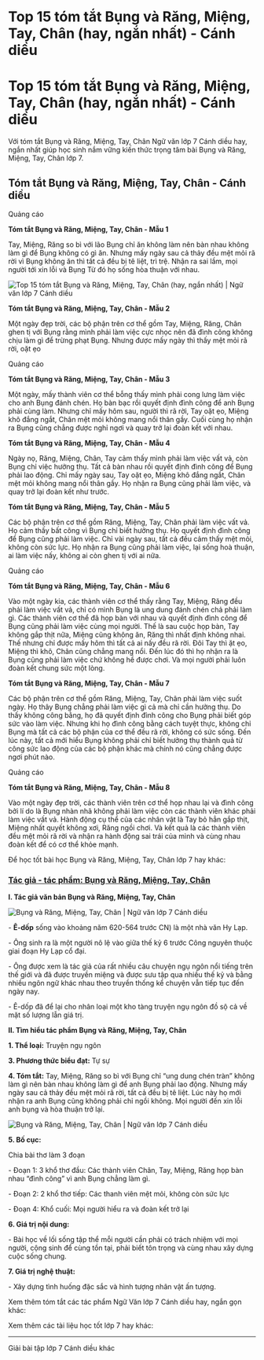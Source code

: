# Top 15 tóm tắt Bụng và Răng, Miệng, Tay, Chân (hay, ngắn nhất) - Cánh diều

# Top 15 tóm tắt Bụng và Răng, Miệng, Tay, Chân (hay, ngắn nhất) - Cánh diều

Với tóm tắt Bụng và Răng, Miệng, Tay, Chân Ngữ văn lớp 7 Cánh diều hay, ngắn nhất giúp học sinh nắm vững kiến thức trọng tâm bài Bụng và Răng, Miệng, Tay, Chân lớp 7.

## Tóm tắt Bụng và Răng, Miệng, Tay, Chân - Cánh diều

Quảng cáo

**Tóm tắt Bụng và Răng, Miệng, Tay, Chân - Mẫu 1**

Tay, Miệng, Răng so bì với lão Bụng chỉ ăn không làm nên bàn nhau không làm gì để Bụng không có gì ăn. Nhưng mấy ngày sau cả thảy đều mệt mỏi rã rời vì Bụng không ăn thì tất cả đều bị tê liệt, trì trệ. Nhận ra sai lầm, mọi người tới xin lỗi và Bụng Từ đó họ sống hòa thuận với nhau.

![Top 15 tóm tắt Bụng và Răng, Miệng, Tay, Chân \(hay, ngắn nhất\) | Ngữ văn lớp 7 Cánh diều](https://vietjack.com/soan-van-lop-7-cd/images/tom-tat-bung-va-rang-mieng-tay-chan.PNG)

**Tóm tắt Bụng và Răng, Miệng, Tay, Chân - Mẫu 2**

Một ngày đẹp trời, các bộ phận trên cơ thể gồm Tay, Miệng, Răng, Chân ghen tị với Bụng rằng mình phải làm việc cực nhọc nên đã đình công không chịu làm gì để trừng phạt Bụng. Nhưng được mấy ngày thì thấy mệt mỏi rã rời, oặt ẹo

Quảng cáo

**Tóm tắt Bụng và Răng, Miệng, Tay, Chân - Mẫu 3**

Một ngày, mấy thành viên cơ thể bỗng thấy mình phải cong lưng làm việc cho anh Bụng đánh chén. Họ bàn bạc rồi quyết định đình công để anh Bụng phải cùng làm. Nhưng chỉ mấy hôm sau, người thì rã rời, Tay oặt ẹo, Miệng khô đắng ngắt, Chân mệt mỏi không mang nổi thân gầy. Cuối cùng họ nhận ra Bụng cũng chẳng được nghỉ ngơi và quay trở lại đoàn kết với nhau.

**Tóm tắt Bụng và Răng, Miệng, Tay, Chân - Mẫu 4**

Ngày nọ, Răng, Miệng, Chân, Tay cảm thấy mình phải làm việc vất vả, còn Bụng chỉ việc hưởng thụ. Tất cả bàn nhau rồi quyết định đình công để Bụng phải lao động. Chỉ mấy ngày sau, Tay oặt ẹo, Miệng khô đắng ngắt, Chân mệt mỏi không mang nổi thân gầy. Họ nhận ra Bụng cũng phải làm việc, và quay trở lại đoàn kết như trước.

**Tóm tắt Bụng và Răng, Miệng, Tay, Chân - Mẫu 5**

Các bộ phận trên cơ thể gồm Răng, Miệng, Tay, Chân phải làm việc vất vả. Họ cảm thấy bất công vì Bụng chỉ biết hưởng thụ. Họ quyết định đình công để Bụng cũng phải làm việc. Chỉ vài ngày sau, tất cả đều cảm thấy mệt mỏi, không còn sức lực. Họ nhận ra Bụng cũng phải làm việc, lại sống hoà thuận, ai làm việc nấy, không ai còn ghen tị với ai nữa.

Quảng cáo

**Tóm tắt Bụng và Răng, Miệng, Tay, Chân - Mẫu 6**

Vào một ngày kia, các thành viên cơ thể thấy rằng Tay, Miệng, Răng đều phải làm việc vất vả, chỉ có mình Bụng là ung dung đánh chén chả phải làm gì. Các thành viên cơ thể đã họp bàn với nhau và quyết định đình công để Bụng cũng phải làm việc cùng mọi người. Thế là sau cuộc họp bàn, Tay không gắp thịt nữa, Miệng cũng không ăn, Răng thì nhất định không nhai. Thế nhưng chỉ được mấy hôm thì tất cả ai nấy đều rã rời. Đôi Tay thì ặt ẹo, Miệng thì khô, Chân cũng chẳng mang nổi. Đến lúc đó thì họ nhận ra là Bụng cũng phải làm việc chứ không hề được chơi. Và mọi người phải luôn đoàn kết chung sức một lòng.

**Tóm tắt Bụng và Răng, Miệng, Tay, Chân - Mẫu 7**

Các bộ phận trên cơ thể gồm Răng, Miệng, Tay, Chân phải làm việc suốt ngày. Họ thây Bụng chẳng phải làm việc gì cả mà chỉ cần hưởng thụ. Do thấy không công bằng, họ đã quyết định đình công cho Bụng phải biết góp sức vào làm việc. Nhưng khi họ đình công bằng cách tuyệt thực, không chỉ Bụng mà tất cả các bộ phận của cơ thể đều rã rời, không có sức sống. Đến lúc này, tất cả mới hiểu Bụng không phải chỉ biết hưởng thụ thành quả từ công sức lao động của các bộ phận khác mà chính nó cũng chẳng được ngơi phút nào.

Quảng cáo

**Tóm tắt Bụng và Răng, Miệng, Tay, Chân - Mẫu 8**

Vào một ngày đẹp trời, các thành viên trên cơ thể họp nhau lại và đình công bởi lí do là Bụng nhàn nhã không phải làm việc còn các thành viên khác phải làm việc vất vả. Hành động cụ thể của các nhân vật là Tay bỏ hẳn gắp thịt, Miệng nhất quyết không xơi, Răng ngồi chơi. Và kết quả là các thành viên đều mệt mỏi rã rời và nhận ra hành động sai trái của mình và cùng nhau đoàn kết để có cơ thể khỏe mạnh. 

Để học tốt bài học Bụng và Răng, Miệng, Tay, Chân lớp 7 hay khác:

### [**Tác giả - tác phẩm: Bụng và Răng, Miệng, Tay, Chân**](https://vietjack.com/soan-van-lop-7-cd/tac-gia-tac-pham-bung-va-rang-mieng-tay-chan.jsp)

**I. Tác giả văn bản Bụng và Răng, Miệng, Tay, Chân**

![Bụng và Răng, Miệng, Tay, Chân | Ngữ văn lớp 7 Cánh diều](https://vietjack.com/soan-van-lop-7-cd/images/tac-gia-tac-pham-bung-va-rang-mieng-tay-chan.PNG)

\- **Ê-dốp** sống vào khoảng năm 620-564 trước CN) là một nhà văn Hy Lạp. 

\- Ông sinh ra là một người nô lệ vào giữa thế kỷ 6 trước Công nguyên thuộc giai đoạn Hy Lạp cổ đại.

\- Ông được xem là tác giả của rất nhiều câu chuyện ngụ ngôn nổi tiếng trên thế giới và đã được truyền miệng và được sưu tập qua nhiều thế kỷ và bằng nhiều ngôn ngữ khác nhau theo truyền thống kể chuyện vẫn tiếp tục đến ngày nay. 

\- Ê-dốp đã để lại cho nhân loại một kho tàng truyện ngụ ngôn đồ sộ cả về mặt số lượng lẫn giá trị.

**II. Tìm hiểu tác phẩm Bụng và Răng, Miệng, Tay, Chân**

**1\. Thể loại:** Truyện ngụ ngôn

**3\. Phương thức biểu đạt:** Tự sự

**4\. Tóm tắt:** Tay, Miệng, Răng so bì với Bụng chỉ “ung dung chén tràn” không làm gì nên bàn nhau không làm gì để anh Bụng phải lao động. Nhưng mấy ngày sau cả thảy đều mệt mỏi rã rời, tất cả đều bị tê liệt. Lúc này họ mới nhận ra anh Bụng cũng không phải chỉ ngồi không. Mọi người đến xin lỗi anh bụng và hòa thuận trở lại. 

![Bụng và Răng, Miệng, Tay, Chân | Ngữ văn lớp 7 Cánh diều](https://vietjack.com/soan-van-lop-7-cd/images/tac-gia-tac-pham-bung-va-rang-mieng-tay-chan-111.PNG)

**5\. Bố cục:**

Chia bài thơ làm 3 đoạn

\- Đoạn 1: 3 khổ thơ đầu: Các thành viên Chân, Tay, Miệng, Răng họp bàn nhau “đình công” vì anh Bụng chẳng làm gì.

\- Đoạn 2: 2 khổ thơ tiếp: Các thanh viên mệt mỏi, không còn sức lực

\- Đoạn 4: Khổ cuối: Mọi người hiểu ra và đoàn kết trở lại

**6\. Giá trị nội dung:**

\- Bài học về lối sống tập thể mỗi người cần phải có trách nhiệm với mọi người, cộng sinh để cùng tồn tại, phải biết tôn trọng và cùng nhau xây dựng cuộc sống chung. 

**7\. Giá trị nghệ thuật:**

\- Xây dựng tình huống đặc sắc và hình tượng nhân vật ấn tượng. 

Xem thêm tóm tắt các tác phẩm Ngữ Văn lớp 7 Cánh diều hay, ngắn gọn khác:

Xem thêm các tài liệu học tốt lớp 7 hay khác:

* * *

Giải bài tập lớp 7 Cánh diều khác
